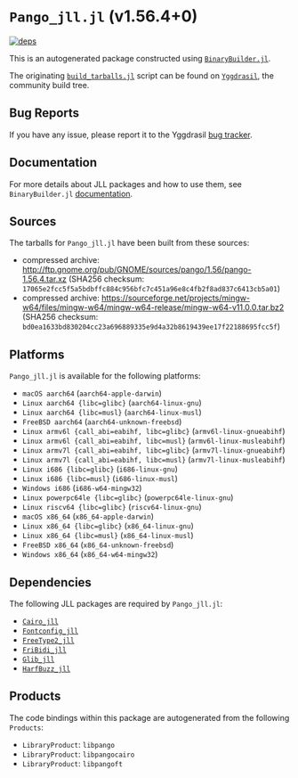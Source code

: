 # `Pango_jll.jl` (v1.56.4+0)

[![deps](https://juliahub.com/docs/Pango_jll/deps.svg)](https://juliahub.com/ui/Packages/General/Pango_jll/)

This is an autogenerated package constructed using [`BinaryBuilder.jl`](https://github.com/JuliaPackaging/BinaryBuilder.jl).

The originating [`build_tarballs.jl`](https://github.com/JuliaPackaging/Yggdrasil/blob/f9efcdc3dc5c6b24d52ef9bedd718ace5d51e3ee/P/Pango/build_tarballs.jl) script can be found on [`Yggdrasil`](https://github.com/JuliaPackaging/Yggdrasil/), the community build tree.

## Bug Reports

If you have any issue, please report it to the Yggdrasil [bug tracker](https://github.com/JuliaPackaging/Yggdrasil/issues).

## Documentation

For more details about JLL packages and how to use them, see `BinaryBuilder.jl` [documentation](https://docs.binarybuilder.org/stable/jll/).

## Sources

The tarballs for `Pango_jll.jl` have been built from these sources:

* compressed archive: http://ftp.gnome.org/pub/GNOME/sources/pango/1.56/pango-1.56.4.tar.xz (SHA256 checksum: `17065e2fcc5f5a5bdbffc884c956bfc7c451a96e8c4fb2f8ad837c6413cb5a01`)
* compressed archive: https://sourceforge.net/projects/mingw-w64/files/mingw-w64/mingw-w64-release/mingw-w64-v11.0.0.tar.bz2 (SHA256 checksum: `bd0ea1633bd830204cc23a696889335e9d4a32b8619439ee17f22188695fcc5f`)

## Platforms

`Pango_jll.jl` is available for the following platforms:

* `macOS aarch64` (`aarch64-apple-darwin`)
* `Linux aarch64 {libc=glibc}` (`aarch64-linux-gnu`)
* `Linux aarch64 {libc=musl}` (`aarch64-linux-musl`)
* `FreeBSD aarch64` (`aarch64-unknown-freebsd`)
* `Linux armv6l {call_abi=eabihf, libc=glibc}` (`armv6l-linux-gnueabihf`)
* `Linux armv6l {call_abi=eabihf, libc=musl}` (`armv6l-linux-musleabihf`)
* `Linux armv7l {call_abi=eabihf, libc=glibc}` (`armv7l-linux-gnueabihf`)
* `Linux armv7l {call_abi=eabihf, libc=musl}` (`armv7l-linux-musleabihf`)
* `Linux i686 {libc=glibc}` (`i686-linux-gnu`)
* `Linux i686 {libc=musl}` (`i686-linux-musl`)
* `Windows i686` (`i686-w64-mingw32`)
* `Linux powerpc64le {libc=glibc}` (`powerpc64le-linux-gnu`)
* `Linux riscv64 {libc=glibc}` (`riscv64-linux-gnu`)
* `macOS x86_64` (`x86_64-apple-darwin`)
* `Linux x86_64 {libc=glibc}` (`x86_64-linux-gnu`)
* `Linux x86_64 {libc=musl}` (`x86_64-linux-musl`)
* `FreeBSD x86_64` (`x86_64-unknown-freebsd`)
* `Windows x86_64` (`x86_64-w64-mingw32`)

## Dependencies

The following JLL packages are required by `Pango_jll.jl`:

* [`Cairo_jll`](https://github.com/JuliaBinaryWrappers/Cairo_jll.jl)
* [`Fontconfig_jll`](https://github.com/JuliaBinaryWrappers/Fontconfig_jll.jl)
* [`FreeType2_jll`](https://github.com/JuliaBinaryWrappers/FreeType2_jll.jl)
* [`FriBidi_jll`](https://github.com/JuliaBinaryWrappers/FriBidi_jll.jl)
* [`Glib_jll`](https://github.com/JuliaBinaryWrappers/Glib_jll.jl)
* [`HarfBuzz_jll`](https://github.com/JuliaBinaryWrappers/HarfBuzz_jll.jl)

## Products

The code bindings within this package are autogenerated from the following `Products`:

* `LibraryProduct`: `libpango`
* `LibraryProduct`: `libpangocairo`
* `LibraryProduct`: `libpangoft`
